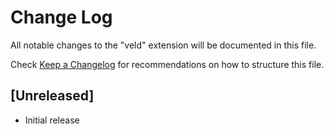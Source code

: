 # Change Log

All notable changes to the "veld" extension will be documented in this file.

Check [Keep a Changelog](http://keepachangelog.com/) for recommendations on how to structure this file.

## [Unreleased]

- Initial release